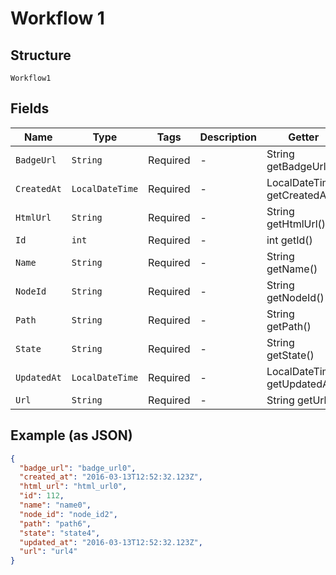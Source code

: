
# Workflow 1

## Structure

`Workflow1`

## Fields

| Name | Type | Tags | Description | Getter | Setter |
|  --- | --- | --- | --- | --- | --- |
| `BadgeUrl` | `String` | Required | - | String getBadgeUrl() | setBadgeUrl(String badgeUrl) |
| `CreatedAt` | `LocalDateTime` | Required | - | LocalDateTime getCreatedAt() | setCreatedAt(LocalDateTime createdAt) |
| `HtmlUrl` | `String` | Required | - | String getHtmlUrl() | setHtmlUrl(String htmlUrl) |
| `Id` | `int` | Required | - | int getId() | setId(int id) |
| `Name` | `String` | Required | - | String getName() | setName(String name) |
| `NodeId` | `String` | Required | - | String getNodeId() | setNodeId(String nodeId) |
| `Path` | `String` | Required | - | String getPath() | setPath(String path) |
| `State` | `String` | Required | - | String getState() | setState(String state) |
| `UpdatedAt` | `LocalDateTime` | Required | - | LocalDateTime getUpdatedAt() | setUpdatedAt(LocalDateTime updatedAt) |
| `Url` | `String` | Required | - | String getUrl() | setUrl(String url) |

## Example (as JSON)

```json
{
  "badge_url": "badge_url0",
  "created_at": "2016-03-13T12:52:32.123Z",
  "html_url": "html_url0",
  "id": 112,
  "name": "name0",
  "node_id": "node_id2",
  "path": "path6",
  "state": "state4",
  "updated_at": "2016-03-13T12:52:32.123Z",
  "url": "url4"
}
```

